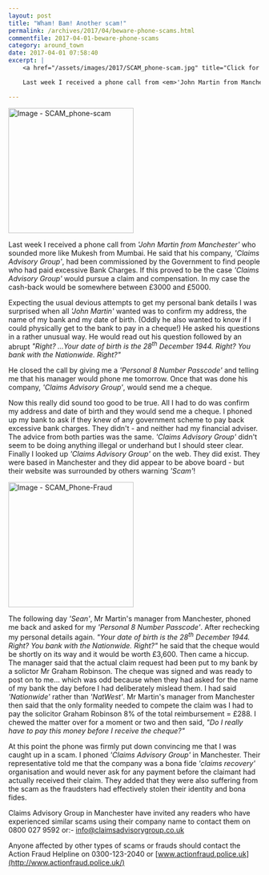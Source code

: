 ```yaml
---
layout: post
title: "Wham! Bam! Another scam!"
permalink: /archives/2017/04/beware-phone-scams.html
commentfile: 2017-04-01-beware-phone-scams
category: around_town
date: 2017-04-01 07:58:40
excerpt: |
    <a href="/assets/images/2017/SCAM_phone-scam.jpg" title="Click for a larger image"><img src="/assets/images/2017/SCAM_phone-scam-thumb.jpg" width="150" alt="Image - SCAM_phone-scam"  class=" right"/></a>

    Last week I received a phone call from <em>'John Martin from Manchester'</em> who sounded more like Mukesh from Mumbai. He said that his company, <em>'Claims Advisory Group'</em>, had been commissioned by the Government to find people who had paid excessive Bank Charges. If this proved to be the case <em>'Claims Advisory Group'</em> would pursue a claim and compensation. In my case the cash-back would be somewhere between &pound;3,000 and &pound;5,000.

---
```


<a href="/assets/images/2017/SCAM_phone-scam.jpg" title="Click for a larger image"><img src="/assets/images/2017/SCAM_phone-scam-thumb.jpg" width="250" alt="Image - SCAM_phone-scam"  class=" right"/></a>

Last week I received a phone call from <em>'John Martin from Manchester'</em> who sounded more like Mukesh from Mumbai. He said that his company, <em>'Claims Advisory Group'</em>, had been commissioned by the Government to find people who had paid excessive Bank Charges. If this proved to be the case <em>'Claims Advisory Group'</em> would pursue a claim and compensation. In my case the cash-back would be somewhere between £3000 and £5000.

Expecting the usual devious attempts to get my personal bank details I was surprised when all <em>'John Martin'</em> wanted was to confirm my address, the name of my bank and my date of birth. (Oddly he also wanted to know if I could physically get to the bank to pay in a cheque!) He asked his questions in a rather unusual way. He would read out his question followed by an abrupt <em>"Right? ...Your date of birth is the 28<sup>th</sup> December 1944. Right? You bank with the Nationwide. Right?"</em>

He closed the call by giving me a <em>'Personal 8 Number Passcode'</em> and telling me that his manager would phone me tomorrow. Once that was done his company, <em>'Claims Advisory Group'</em>, would send me a cheque.

Now this really did sound too good to be true. All I had to do was confirm my address and date of birth and they would send me a cheque. I phoned up my bank to ask if they knew of any government scheme to pay back excessive bank charges. They didn't - and neither had my financial adviser. The advice from both parties was the same. <em>'Claims Advisory Group'</em> didn't seem to be doing anything illegal or underhand but I should steer clear. Finally I looked up <em>'Claims Advisory Group'</em> on the web. They did exist. They were based in Manchester and they did appear to be above board - but their website was surrounded by others warning <em>'Scam'</em>!

<a href="/assets/images/2017/SCAM_Phone-Fraud.jpg" title="Click for a larger image"><img src="/assets/images/2017/SCAM_Phone-Fraud-thumb.jpg" width="250" alt="Image - SCAM_Phone-Fraud"  class="photo right"/></a>

The following day <em>'Sean'</em>, Mr Martin's manager from Manchester, phoned me back and asked for my <em>'Personal 8 Number Passcode'</em>. After rechecking my personal details again. <em>"Your date of birth is the 28<sup>th</sup> December 1944. Right? You bank with the Nationwide. Right?"</em> he said that the cheque would be shortly on its way and it would be worth £3,600. Then came a hiccup. The manager said that the actual claim request had been put to my bank by a solictor Mr Graham Robinson. The cheque was signed and was ready to post on to me... which was odd because when they had asked for the name of my bank the day before I had deliberately mislead them. I had said <em>'Nationwide'</em> rather than <em>'NatWest'</em>. Mr Martin's manager from Manchester then said that the only formality needed to compete the claim was I had to pay the solicitor Graham Robinson 8% of the total reimbursement = £288. I chewed the matter over for a moment or two and then said, <em>"Do I really have to pay this money before I receive the cheque?"</em>

At this point the phone was firmly put down convincing me that I was caught up in a scam. I phoned <em>'Claims Advisory Group'</em> in Manchester. Their representative told me that the company was a bona fide <em>'claims recovery'</em> organisation and would never ask for any payment before the claimant had actually received their claim. They added that they were also suffering from the scam as the fraudsters had effectively stolen their identity and bona fides.

Claims Advisory Group in Manchester have invited any readers who have experienced similar scams using their company name to contact them on 0800 027 9592 or:- <info@claimsadvisorygroup.co.uk>

Anyone affected by other types of scams or frauds should contact the Action Fraud Helpline on 0300-123-2040 or [www.actionfraud.police.uk](http://www.actionfraud.police.uk/)
